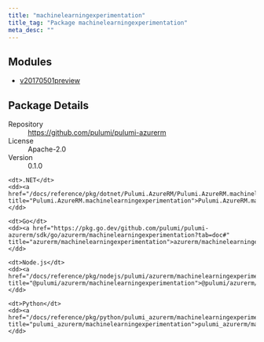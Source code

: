 ```yaml
---
title: "machinelearningexperimentation"
title_tag: "Package machinelearningexperimentation"
meta_desc: ""
---
```


<!-- WARNING: this file was generated by Pulumi Docs Generator. -->
<!-- Do not edit by hand unless you're certain you know what you are doing! -->



<h2 id="modules">Modules</h2>
<ul class="api">
    <li><a href="v20170501preview/" title="v20170501preview"><span class="symbol module"></span>v20170501preview</a></li>
</ul>

<h2 id="package-details">Package Details</h2>
<dl class="package-details">
	<dt>Repository</dt>
	<dd><a href="https://github.com/pulumi/pulumi-azurerm">https://github.com/pulumi/pulumi-azurerm</a></dd>
	<dt>License</dt>
	<dd>Apache-2.0</dd>
	<dt>Version</dt>
	<dd>0.1.0</dd>
</dl>



<dl class="tabular">

    <dt>.NET</dt>
    <dd><a href="/docs/reference/pkg/dotnet/Pulumi.AzureRM/Pulumi.AzureRM.machinelearningexperimentation.html" title="Pulumi.AzureRM.machinelearningexperimentation">Pulumi.AzureRM.machinelearningexperimentation</a></dd>

    <dt>Go</dt>
    <dd><a href="https://pkg.go.dev/github.com/pulumi/pulumi-azurerm/sdk/go/azurerm/machinelearningexperimentation?tab=doc#" title="azurerm/machinelearningexperimentation">azurerm/machinelearningexperimentation</a></dd>

    <dt>Node.js</dt>
    <dd><a href="/docs/reference/pkg/nodejs/pulumi/azurerm/machinelearningexperimentation/#" title="@pulumi/azurerm/machinelearningexperimentation">@pulumi/azurerm/machinelearningexperimentation</a></dd>

    <dt>Python</dt>
    <dd><a href="/docs/reference/pkg/python/pulumi_azurerm/machinelearningexperimentation" title="pulumi_azurerm/machinelearningexperimentation">pulumi_azurerm/machinelearningexperimentation</a></dd>

</dl>

